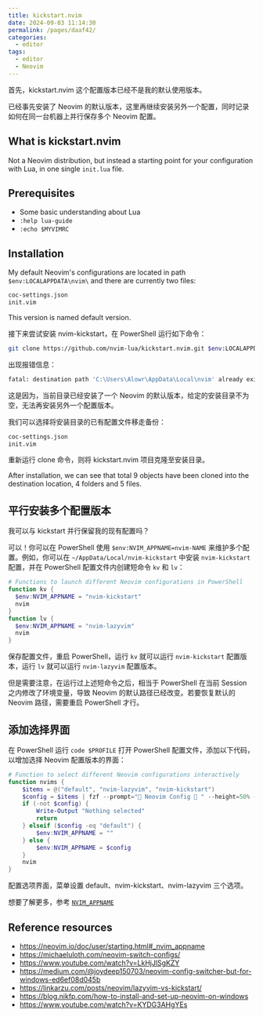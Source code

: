 ```yaml
---
title: kickstart.nvim
date: 2024-09-03 11:14:30
permalink: /pages/daaf42/
categories: 
  - editor
tags: 
  - editor
  - Neovim
---
```


首先，kickstart.nvim 这个配置版本已经不是我的默认使用版本。

已经事先安装了 Neovim 的默认版本，这里再继续安装另外一个配置，同时记录如何在同一台机器上并行保存多个 Neovim 配置。

## What is kickstart.nvim

Not a Neovim distribution, but instead a starting point for your configuration with Lua, in one single `init.lua` file.

## Prerequisites

- Some basic understanding about Lua
- `:help lua-guide`
- `:echo $MYVIMRC`

## Installation

My default Neovim's configurations are located in path `$env:LOCALAPPDATA\nvim\` and there are currently two files:

```sh
coc-settings.json
init.vim
```

This version is named default version.

接下来尝试安装 nvim-kickstart，在 PowerShell 运行如下命令：

```sh
git clone https://github.com/nvim-lua/kickstart.nvim.git $env:LOCALAPPDATA\nvim\
```

出现报错信息：

```sh
fatal: destination path 'C:\Users\Alowr\AppData\Local\nvim' already exists and is not an empty directory.
```

这是因为，当前目录已经安装了一个 Neovim 的默认版本，给定的安装目录不为空，无法再安装另外一个配置版本。

我们可以选择将安装目录的已有配置文件移走备份：

```sh
coc-settings.json
init.vim
```

重新运行 clone 命令，则将 kickstart.nvim 项目克隆至安装目录。

After installation, we can see that total 9 objects have been cloned into the destination location, 4 folders and 5 files.

## 平行安装多个配置版本

我可以与 kickstart 并行保留我的现有配置吗？

可以！你可以在 PowerShell 使用 `$env:NVIM_APPNAME=nvim-NAME` 来维护多个配置。例如，你可以在 `~/AppData/Local/nvim-kickstart` 中安装 `nvim-kickstart` 配置，并在 PowerShell 配置文件内创建短命令 `kv` 和 `lv`：

```ps1
# Functions to launch different Neovim configurations in PowerShell
function kv {
  $env:NVIM_APPNAME = "nvim-kickstart"
  nvim
}
function lv {
  $env:NVIM_APPNAME = "nvim-lazyvim"
  nvim
}
```

保存配置文件，重启 PowerShell，运行 `kv` 就可以运行 `nvim-kickstart` 配置版本，运行 `lv` 就可以运行 `nvim-lazyvim` 配置版本。

但是需要注意，在运行过上述短命令之后，相当于 PowerShell 在当前 Session 之内修改了环境变量，导致 Neovim 的默认路径已经改变。若要恢复默认的 Neovim 路径，需要重启 PowerShell 才行。

## 添加选择界面

在 PowerShell 运行 `code $PROFILE` 打开 PowerShell 配置文件，添加以下代码，以增加选择 Neovim 配置版本的界面：

```ps1
# Function to select different Neovim configurations interactively
function nvims {
    $items = @("default", "nvim-lazyvim", "nvim-kickstart")
    $config = $items | fzf --prompt=" Neovim Config  " --height=50% --layout=reverse --border
    if (-not $config) {
        Write-Output "Nothing selected"
        return
    } elseif ($config -eq "default") {
        $env:NVIM_APPNAME = ""
    } else {
        $env:NVIM_APPNAME = $config
    }
    nvim
}
```

配置选项界面，菜单设置 default、nvim-kickstart、nvim-lazyvim 三个选项。

想要了解更多，参考 [`NVIM_APPNAME`](https://neovim.io/doc/user/starting.html#_nvim_appname)

## Reference resources

- https://neovim.io/doc/user/starting.html#_nvim_appname
- https://michaeluloth.com/neovim-switch-configs/
- https://www.youtube.com/watch?v=LkHjJlSgKZY
- https://medium.com/@joydeep150703/neovim-config-switcher-but-for-windows-ed6ef08d045b
- https://linkarzu.com/posts/neovim/lazyvim-vs-kickstart/
- https://blog.nikfp.com/how-to-install-and-set-up-neovim-on-windows
- https://www.youtube.com/watch?v=KYDG3AHgYEs
